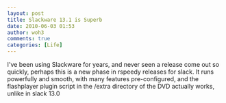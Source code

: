 ```yaml
---
layout: post
title: Slackware 13.1 is Superb
date: 2010-06-03 01:53
author: woh3
comments: true
categories: [Life]
---
```

<p>I've been using Slackware for years, and never seen a release come out so quickly, perhaps this is a new phase in rspeedy releases for slack. It runs powerfully and smooth, with many features pre-configured, and the flashplayer plugin script in the /extra directory of the DVD actually works, unlike in slack 13.0</p>
